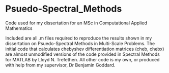# Psuedo-Spectral_Methods
Code used for my dissertation for an MSc in Computational Applied Mathematics

Included are all .m files required to reproduce the results shown in my dissertation on Psuedo-Spectral Methods in Multi-Scale Problems.
The initial code that calculates chebyshev differentiation matrices (cheb, chebx) are almost unmodified versions of the code provided in Spectral Methods for MATLAB by Lloyd N. Trefethen. All other code is my own, or produced with help from my supervisor, Dr Benjamin Goddard.
